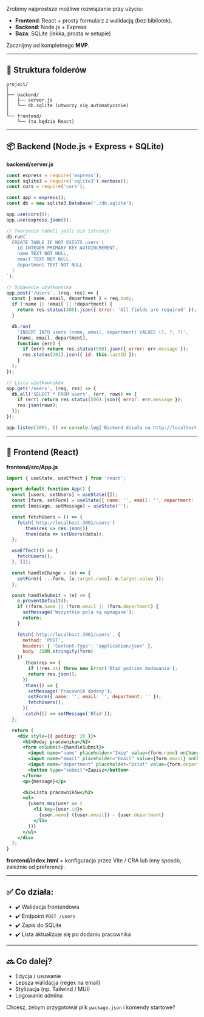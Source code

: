 Zrobimy najprostsze możliwe rozwiązanie przy użyciu:

* **Frontend**: React + prosty formularz z walidacją (bez bibliotek).
* **Backend**: Node.js + Express
* **Baza**: SQLite (lekka, prosta w setupie)

Zacznijmy od kompletnego **MVP**.

---

## 📁 Struktura folderów

```
project/
│
├── backend/
│   ├── server.js
│   └── db.sqlite (utworzy się automatycznie)
│
└── frontend/
    └── (tu będzie React)
```

---

## 📦 Backend (Node.js + Express + SQLite)

**backend/server.js**

```js
const express = require('express');
const sqlite3 = require('sqlite3').verbose();
const cors = require('cors');

const app = express();
const db = new sqlite3.Database('./db.sqlite');

app.use(cors());
app.use(express.json());

// Tworzenie tabeli jeśli nie istnieje
db.run(`
  CREATE TABLE IF NOT EXISTS users (
    id INTEGER PRIMARY KEY AUTOINCREMENT,
    name TEXT NOT NULL,
    email TEXT NOT NULL,
    department TEXT NOT NULL
  )
`);

// Dodawanie użytkownika
app.post('/users', (req, res) => {
  const { name, email, department } = req.body;
  if (!name || !email || !department) {
    return res.status(400).json({ error: 'All fields are required' });
  }

  db.run(
    'INSERT INTO users (name, email, department) VALUES (?, ?, ?)',
    [name, email, department],
    function (err) {
      if (err) return res.status(500).json({ error: err.message });
      res.status(201).json({ id: this.lastID });
    }
  );
});

// Lista użytkowników
app.get('/users', (req, res) => {
  db.all('SELECT * FROM users', (err, rows) => {
    if (err) return res.status(500).json({ error: err.message });
    res.json(rows);
  });
});

app.listen(3001, () => console.log('Backend działa na http://localhost:3001'));
```

---

## 🎨 Frontend (React)

**frontend/src/App.js**

```jsx
import { useState, useEffect } from 'react';

export default function App() {
  const [users, setUsers] = useState([]);
  const [form, setForm] = useState({ name: '', email: '', department: '' });
  const [message, setMessage] = useState('');

  const fetchUsers = () => {
    fetch('http://localhost:3001/users')
      .then(res => res.json())
      .then(data => setUsers(data));
  };

  useEffect(() => {
    fetchUsers();
  }, []);

  const handleChange = (e) => {
    setForm({ ...form, [e.target.name]: e.target.value });
  };

  const handleSubmit = (e) => {
    e.preventDefault();
    if (!form.name || !form.email || !form.department) {
      setMessage('Wszystkie pola są wymagane');
      return;
    }

    fetch('http://localhost:3001/users', {
      method: 'POST',
      headers: { 'Content-Type': 'application/json' },
      body: JSON.stringify(form)
    })
      .then(res => {
        if (!res.ok) throw new Error('Błąd podczas dodawania');
        return res.json();
      })
      .then(() => {
        setMessage('Pracownik dodany');
        setForm({ name: '', email: '', department: '' });
        fetchUsers();
      })
      .catch(() => setMessage('Błąd'));
  };

  return (
    <div style={{ padding: 20 }}>
      <h2>Dodaj pracownika</h2>
      <form onSubmit={handleSubmit}>
        <input name="name" placeholder="Imię" value={form.name} onChange={handleChange} /><br />
        <input name="email" placeholder="Email" value={form.email} onChange={handleChange} /><br />
        <input name="department" placeholder="Dział" value={form.department} onChange={handleChange} /><br />
        <button type="submit">Zapisz</button>
      </form>
      <p>{message}</p>

      <h2>Lista pracowników</h2>
      <ul>
        {users.map(user => (
          <li key={user.id}>
            {user.name} ({user.email}) - {user.department}
          </li>
        ))}
      </ul>
    </div>
  );
}
```

**frontend/index.html** + konfiguracja przez Vite / CRA lub inny sposób, zależnie od preferencji.

---

## ✅ Co działa:

* ✔️ Walidacja frontendowa
* ✔️ Endpoint `POST /users`
* ✔️ Zapis do SQLite
* ✔️ Lista aktualizuje się po dodaniu pracownika

---

## 🔜 Co dalej?

* Edycja / usuwanie
* Lepsza walidacja (regex na email)
* Stylizacja (np. Tailwind / MUI)
* Logowanie admina

Chcesz, żebym przygotował plik `package.json` i komendy startowe?
